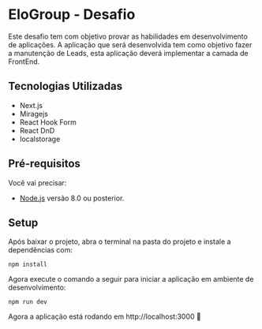 # EloGroup - Desafio

Este desafio tem com objetivo provar as habilidades em desenvolvimento de aplicações.
A aplicação que será desenvolvida tem como objetivo fazer a manutenção de Leads, esta aplicação deverá
implementar a camada de FrontEnd.

## Tecnologias Utilizadas

- Next.js
- Miragejs
- React Hook Form
- React DnD
- localstorage

## Pré-requisitos

Você vai precisar:

- [Node.js](https://nodejs.org) versão 8.0 ou posterior.

## Setup

Após baixar o projeto, abra o terminal na pasta do projeto e instale a dependências com:

```
npm install
```

Agora execute o comando a seguir para iniciar a aplicação em ambiente de desenvolvimento:

```
npm run dev
```

Agora a aplicação está rodando em http://localhost:3000 🚀
